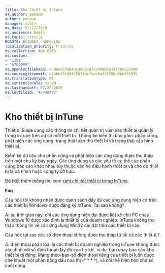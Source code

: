 ```yaml
---
title: Kho thiết bị InTune
ms.author: pebaum
author: pebaum
manager: scotv
ms.date: 07/27/2020
ms.audience: Admin
ms.topic: article
ROBOTS: NOINDEX, NOFOLLOW
localization_priority: Priority
ms.collection: Adm_O365
ms.custom:
- "1281"
- "6700008"
ms.openlocfilehash: d59ee014a64de39d01837e90909619f30ec35e89
ms.sourcegitcommit: e34bb95fb93250f1dc7aec6a13578bb3bb355935
ms.translationtype: MT
ms.contentlocale: vi-VN
ms.lasthandoff: 07/28/2020
ms.locfileid: "45440482"
---
```

# <a name="intune-device-inventory"></a>Kho thiết bị InTune

Thiết bị Blade cung cấp thông tin chi tiết quản trị viên vào thiết bị quản lý trong InTune trên cơ sở mỗi thiết bị. Thông tin hiển thị bao gồm: phần cứng, phát hiện các ứng dụng, trạng thái tuân thủ thiết bị và trạng thái cấu hình thiết bị.

Kiểm kê dữ liệu cho phần cứng và phát hiện các ứng dụng được thu thập trên một chu kỳ bảy ngày. Các ứng dụng và các yếu tố cụ thể của phần cứng báo cáo khác nhau tùy thuộc vào hệ điều hành thiết bị và cho dù thiết bị là cá nhân hoặc công ty sở hữu.

Để biết thêm thông tin, xem [xem chi tiết thiết bị trong InTune](https://docs.microsoft.com/intune/device-inventory).

**Faq**

Câu hỏi: tôi không nhận được danh sách đầy đủ các ứng dụng hiện có trên các thiết bị Windows được đăng ký InTune. Tại sao không?

A: tại thời gian này, chỉ các ứng dụng hiện đại được liệt kê cho PC chạy Windows 10 được xác định là thiết bị của doanh nghiệp. InTune không thu thập thông tin về các ứng dụng Win32 cài đặt trên các thiết bị này.

Câu hỏi: tại sao các số điện thoại không được thu thập từ tất cả các thiết bị?

A: điện thoại phân loại là các thiết bị doanh nghiệp trong InTune không được xác định với số điện thoại đầy đủ của họ khi, ví dụ: bạn chạy báo cáo kho thiết bị di động. Mang theo-bạn-số điện thoại riêng của thiết bị luôn được che khuất một phần bằng dấu hoa thị (* * * *), và chỉ thể hiện bốn chữ số cuối cùng.